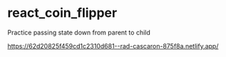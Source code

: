 # react_coin_flipper

Practice passing state down from parent to child

https://62d20825f459cd1c2310d681--rad-cascaron-875f8a.netlify.app/
